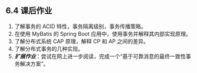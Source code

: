 ## 6.4 课后作业

1. 了解事务的 ACID 特性，事务隔离级别，事务传播策略。
2. 在使用 MyBatis 的 Spring Boot 应用中，使用事务并解释其内部实现原理。
3. 了解分布式系统 CAP 原理，解释 CP 和 AP 之间的差异。
4. 了解分布式事务的几种实现。
5. ***扩展作业***：尝试在网上进一步阅读，完成一个“基于可靠消息的最终一致性事务解决方案”。
